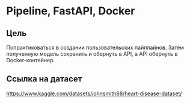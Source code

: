 # Pipeline, FastAPI, Docker 
## Цель    
Попрактиковаться в создании пользовательских пайплайнов. Затем полученную модель сохранить и обернуть в API, а API обернуть в Docker-контейнер.
## Ссылка на датасет  
https://www.kaggle.com/datasets/johnsmith88/heart-disease-dataset/
